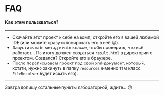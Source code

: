 # FAQ
#### Как этим пользоваться?
____
- Скачайте этот проект к себе на комп, откройте его в вашей любимой IDE (или можете сразу склонировать его в неё 😉).
- Запустить ```main``` метод в ```Main``` классе, чтобы проверить, что всё работает... По итогу должен создаться ```result.html``` 
в директории с проектом. Создался? Откройте его в браузере.
- После переписываем проект под свой xml-документ, который, кстати, нужно закинуть в папку ```resources``` (именно там класс 
```FileResolver``` будет искать его).
____
Завтра допишу остальные пункты лабораторной, ждите... 😘
